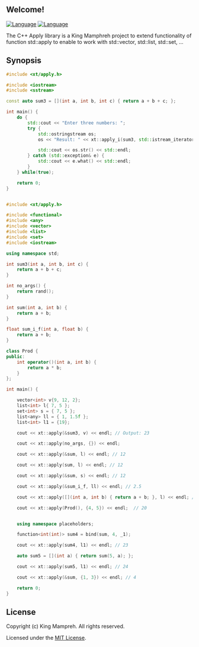 ## Welcome!
[![Language](https://img.shields.io/badge/C%2B%2B-17-blue.svg)](https://en.wikipedia.org/wiki/C%2B%2B#Standardization) [![Language](https://img.shields.io/badge/license-MIT-green.svg)](./LICENSE)

The C++ Apply library is a King Mamphreh project to extend functionality of function std::apply to enable to work with std::vector, std::list, std::set, ... 

## Synopsis

```C++
#include <xt/apply.h>

#include <iostream>
#include <sstream>

const auto sum3 = [](int a, int b, int c) { return a + b + c; };

int main() {
    do {
        std::cout << "Enter three numbers: ";
        try {
            std::ostringstream os;
            os << "Result: " << xt::apply_i(sum3, std::istream_iterator<int>(std::cin));

            std::cout << os.str() << std::endl;
        } catch (std::exception& e) {
            std::cout << e.what() << std::endl;
        }
    } while(true);

    return 0;
}
```

```C++

#include <xt/apply.h>

#include <functional>
#include <any>
#include <vector>
#include <list>
#include <set>
#include <iostream>

using namespace std;

int sum3(int a, int b, int c) {
    return a + b + c;
}

int no_args() {
    return rand();
}

int sum(int a, int b) {
    return a + b;
}

float sum_i_f(int a, float b) {
    return a + b;
}

class Prod {
public:
    int operator()(int a, int b) {
        return a * b;
    }
};

int main() {

    vector<int> v{9, 12, 2};
    list<int> l{ 7, 5 };
    set<int> s = { 7, 5 };
    list<any> ll = { 1, 1.5f };
    list<int> l1 = {19};

    cout << xt::apply(&sum3, v) << endl; // Output: 23

    cout << xt::apply(no_args, {}) << endl;

    cout << xt::apply(&sum, l) << endl; // 12

    cout << xt::apply(sum, l) << endl; // 12

    cout << xt::apply(&sum, s) << endl; // 12

    cout << xt::apply(&sum_i_f, ll) << endl; // 2.5

    cout << xt::apply([](int a, int b) { return a + b; }, l) << endl; // 12

    cout << xt::apply(Prod(), {4, 5}) << endl;  // 20


    using namespace placeholders;

    function<int(int)> sum4 = bind(sum, 4, _1);

    cout << xt::apply(sum4, l1) << endl; // 23

    auto sum5 = [](int a) { return sum(5, a); };

    cout << xt::apply(sum5, l1) << endl; // 24

    cout << xt::apply(&sum, {1, 3}) << endl; // 4

    return 0;
}
```

## License

Copyright (c) King Mampreh. All rights reserved.

Licensed under the [MIT License](./LICENSE).
